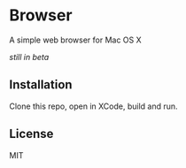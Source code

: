 Browser
=======

A simple web browser for Mac OS X

*still in beta*

Installation
------------

Clone this repo, open in XCode, build and run.

License
-------

MIT
